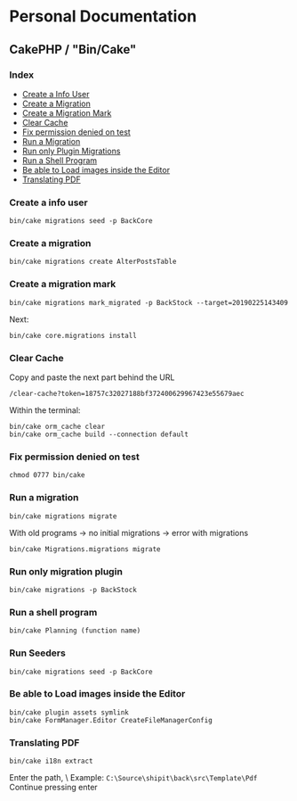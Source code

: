# Personal Documentation
## CakePHP / "Bin/Cake"

### Index
- [Create a Info User](#Create-a-info-user)
- [Create a Migration](#Create-a-migration)
- [Create a Migration Mark](#Create-a-migration-mark)
- [Clear Cache](#Clear-cache)
- [Fix permission denied on test](#fix-permission-denied-on-test)
- [Run a Migration](#Run-a-migration)
- [Run only Plugin Migrations](#Run-only-migration-plugin)
- [Run a Shell Program](#Run-a-shell-program)
- [Be able to Load images inside the Editor](#Be-able-to-Load-images-inside-the-Editor)
- [Translating PDF](#Translating-PDF)

### Create a info user
```
bin/cake migrations seed -p BackCore
```

### Create a migration
```
bin/cake migrations create AlterPostsTable
```
### Create a migration mark
```
bin/cake migrations mark_migrated -p BackStock --target=20190225143409
```
Next:
```
bin/cake core.migrations install
```

### Clear Cache
Copy and paste the next part behind the URL
```
/clear-cache?token=18757c32027188bf372400629967423e55679aec
```
Within the terminal:
```
bin/cake orm_cache clear
bin/cake orm_cache build --connection default
```

### Fix permission denied on test 
```
chmod 0777 bin/cake
```

### Run a migration
```
bin/cake migrations migrate
```
With old programs -> no initial migrations -> error with migrations
```
bin/cake Migrations.migrations migrate
```

### Run only migration plugin
``` 
bin/cake migrations -p BackStock
```

### Run a shell program
```
bin/cake Planning (function name)
```

### Run Seeders
```
bin/cake migrations seed -p BackCore
```

### Be able to Load images inside the Editor
```
bin/cake plugin assets symlink
bin/cake FormManager.Editor CreateFileManagerConfig
```

### Translating PDF
```
bin/cake i18n extract
```
Enter the path, \ Example: ``C:\Source\shipit\back\src\Template\Pdf`` \
Continue pressing enter
